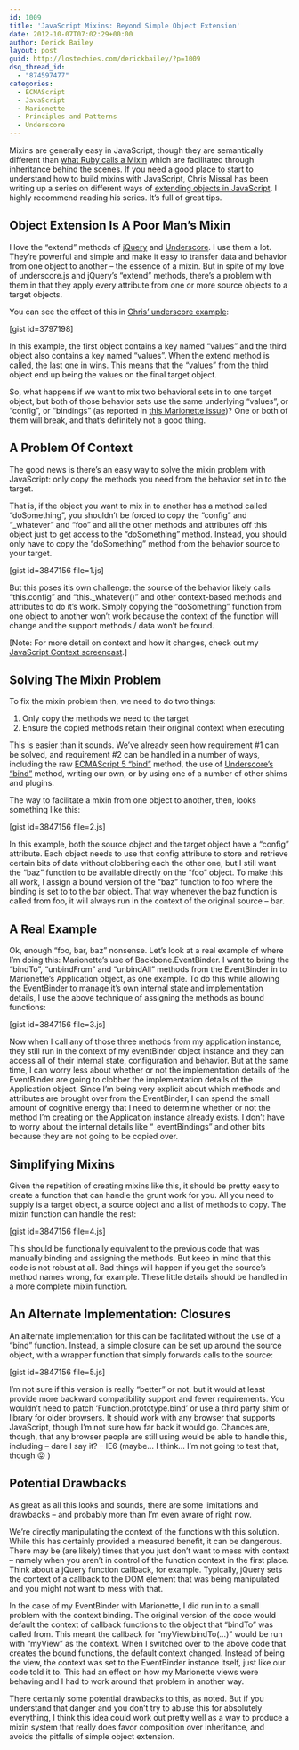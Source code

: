 ```yaml
---
id: 1009
title: 'JavaScript Mixins: Beyond Simple Object Extension'
date: 2012-10-07T07:02:29+00:00
author: Derick Bailey
layout: post
guid: http://lostechies.com/derickbailey/?p=1009
dsq_thread_id:
  - "874597477"
categories:
  - ECMAScript
  - JavaScript
  - Marionette
  - Principles and Patterns
  - Underscore
---
```

Mixins are generally easy in JavaScript, though they are semantically different than [what Ruby calls a Mixin](http://www.ruby-doc.org/docs/ProgrammingRuby/html/tut_modules.html) which are facilitated through inheritance behind the scenes. If you need a good place to start to understand how to build mixins with JavaScript, Chris Missal has been writing up a series on different ways of [extending objects in JavaScript](http://lostechies.com/chrismissal/2012/09/27/extending-objects-with-javascript/). I highly recommend reading his series. It&#8217;s full of great tips. 

## Object Extension Is A Poor Man&#8217;s Mixin

I love the &#8220;extend&#8221; methods of [jQuery](http://api.jquery.com/jQuery.extend/) and [Underscore](http://underscorejs.org/#extend). I use them a lot. They&#8217;re powerful and simple and make it easy to transfer data and behavior from one object to another &#8211; the essence of a mixin. But in spite of my love of underscore.js and jQuery&#8217;s &#8220;extend&#8221; methods, there&#8217;s a problem with them in that they apply every attribute from one or more source objects to a target objects. 

You can see the effect of this in [Chris&#8217; underscore example](http://lostechies.com/chrismissal/2012/10/05/extending-objects-in-underscore/):

[gist id=3797198]

In this example, the first object contains a key named &#8220;values&#8221; and the third object also contains a key named &#8220;values&#8221;. When the extend method is called, the last one in wins. This means that the &#8220;values&#8221; from the third object end up being the values on the final target object.

So, what happens if we want to mix two behavioral sets in to one target object, but both of those behavior sets use the same underlying &#8220;values&#8221;, or &#8220;config&#8221;, or &#8220;bindings&#8221; (as reported in [this Marionette issue](https://github.com/marionettejs/backbone.marionette/issues/269))? One or both of them will break, and that&#8217;s definitely not a good thing.

## A Problem Of Context

The good news is there&#8217;s an easy way to solve the mixin problem with JavaScript: only copy the methods you need from the behavior set in to the target.

That is, if the object you want to mix in to another has a method called &#8220;doSomething&#8221;, you shouldn&#8217;t be forced to copy the &#8220;config&#8221; and &#8220;_whatever&#8221; and &#8220;foo&#8221; and all the other methods and attributes off this object just to get access to the &#8220;doSomething&#8221; method. Instead, you should only have to copy the &#8220;doSomething&#8221; method from the behavior source to your target.

[gist id=3847156 file=1.js]

But this poses it&#8217;s own challenge: the source of the behavior likely calls &#8220;this.config&#8221; and &#8220;this._whatever()&#8221; and other context-based methods and attributes to do it&#8217;s work. Simply copying the &#8220;doSomething&#8221; function from one object to another won&#8217;t work because the context of the function will change and the support methods / data won&#8217;t be found.

[Note: For more detail on context and how it changes, check out my [JavaScript Context screencast](http://www.watchmecode.net/javascript-context).]

## Solving The Mixin Problem

To fix the mixin problem then, we need to do two things: 

  1. Only copy the methods we need to the target
  2. Ensure the copied methods retain their original context when executing

This is easier than it sounds. We&#8217;ve already seen how requirement #1 can be solved, and requirement #2 can be handled in a number of ways, including the raw [ECMAScript 5 &#8220;bind&#8221;](https://developer.mozilla.org/en-US/docs/JavaScript/Reference/Global_Objects/Function/bind) method, the use of [Underscore&#8217;s &#8220;bind&#8221;](http://underscorejs.org/#bind) method, writing our own, or by using one of a number of other shims and plugins.

The way to facilitate a mixin from one object to another, then, looks something like this:

[gist id=3847156 file=2.js]

In this example, both the source object and the target object have a &#8220;config&#8221; attribute. Each object needs to use that config attribute to store and retrieve certain bits of data without clobbering each the other one, but I still want the &#8220;baz&#8221; function to be available directly on the &#8220;foo&#8221; object. To make this all work, I assign a bound version of the &#8220;baz&#8221; function to foo where the binding is set to to the bar object. That way whenever the baz function is called from foo, it will always run in the context of the original source &#8211; bar. 

## A Real Example

Ok, enough &#8220;foo, bar, baz&#8221; nonsense. Let&#8217;s look at a real example of where I&#8217;m doing this: Marionette&#8217;s use of Backbone.EventBinder. I want to bring the &#8220;bindTo&#8221;, &#8220;unbindFrom&#8221; and &#8220;unbindAll&#8221; methods from the EventBinder in to Marionette&#8217;s Application object, as one example. To do this while allowing the EventBinder to manage it&#8217;s own internal state and implementation details, I use the above technique of assigning the methods as bound functions:

[gist id=3847156 file=3.js]

Now when I call any of those three methods from my application instance, they still run in the context of my eventBinder object instance and they can access all of their internal state, configuration and behavior. But at the same time, I can worry less about whether or not the implementation details of the EventBinder are going to clobber the implementation details of the Application object. Since I&#8217;m being very explicit about which methods and attributes are brought over from the EventBinder, I can spend the small amount of cognitive energy that I need to determine whether or not the method I&#8217;m creating on the Application instance already exists. I don&#8217;t have to worry about the internal details like &#8220;_eventBindings&#8221; and other bits because they are not going to be copied over.

## Simplifying Mixins

Given the repetition of creating mixins like this, it should be pretty easy to create a function that can handle the grunt work for you. All you need to supply is a target object, a source object and a list of methods to copy. The mixin function can handle the rest:

[gist id=3847156 file=4.js]

This should be functionally equivalent to the previous code that was manually binding and assigning the methods. But keep in mind that this code is not robust at all. Bad things will happen if you get the source&#8217;s method names wrong, for example. These little details should be handled in a more complete mixin function.

## An Alternate Implementation: Closures

An alternate implementation for this can be facilitated without the use of a &#8220;bind&#8221; function. Instead, a simple closure can be set up around the source object, with a wrapper function that simply forwards calls to the source:

[gist id=3847156 file=5.js]

I&#8217;m not sure if this version is really &#8220;better&#8221; or not, but it would at least provide more backward compatibility support and fewer requirements. You wouldn&#8217;t need to patch &#8216;Function.prototype.bind&#8217; or use a third party shim or library for older browsers. It should work with any browser that supports JavaScript, though I&#8217;m not sure how far back it would go. Chances are, though, that any browser people are still using would be able to handle this, including &#8211; dare I say it? &#8211; IE6 (maybe… I think… I&#8217;m not going to test that, though 😛 )

## Potential Drawbacks

As great as all this looks and sounds, there are some limitations and drawbacks &#8211; and probably more than I&#8217;m even aware of right now. 

We&#8217;re directly manipulating the context of the functions with this solution. While this has certainly provided a measured benefit, it can be dangerous. There may be (are likely) times that you just don&#8217;t want to mess with context &#8211; namely when you aren&#8217;t in control of the function context in the first place. Think about a jQuery function callback, for example. Typically, jQuery sets the context of a callback to the DOM element that was being manipulated and you might not want to mess with that.

In the case of my EventBinder with Marionette, I did run in to a small problem with the context binding. The original version of the code would default the context of callback functions to the object that &#8220;bindTo&#8221; was called from. This meant the callback for &#8220;myView.bindTo(…)&#8221; would be run with &#8220;myView&#8221; as the context. When I switched over to the above code that creates the bound functions, the default context changed. Instead of being the view, the context was set to the EventBinder instance itself, just like our code told it to. This had an effect on how my Marionette views were behaving and I had to work around that problem in another way.

There certainly some potential drawbacks to this, as noted. But if you understand that danger and you don&#8217;t try to abuse this for absolutely everything, I think this idea could work out pretty well as a way to produce a mixin system that really does favor composition over inheritance, and avoids the pitfalls of simple object extension.